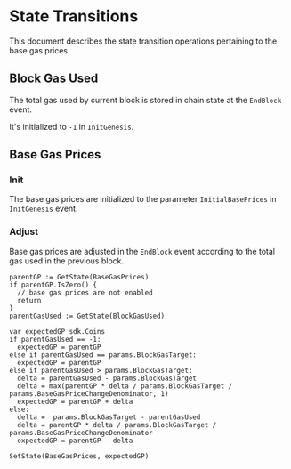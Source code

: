 <!--
order: 2
-->

# State Transitions

This document describes the state transition operations pertaining to the base gas prices.

## Block Gas Used

The total gas used by current block is stored in chain state at the `EndBlock` event.

It's initialized to `-1` in `InitGenesis`.

## Base Gas Prices

### Init

The base gas prices are initialized to the parameter `InitialBasePrices` in `InitGenesis` event.

### Adjust

Base gas prices are adjusted in the `EndBlock` event according to the total gas used in the previous block.

```golang
parentGP := GetState(BaseGasPrices)
if parentGP.IsZero() {
  // base gas prices are not enabled
  return
}
parentGasUsed := GetState(BlockGasUsed)

var expectedGP sdk.Coins
if parentGasUsed == -1:
  expectedGP = parentGP
else if parentGasUsed == params.BlockGasTarget:
  expectedGP = parentGP
else if parentGasUsed > params.BlockGasTarget:
  delta = parentGasUsed - params.BlockGasTarget
  delta = max(parentGP * delta / params.BlockGasTarget / params.BaseGasPriceChangeDenominator, 1)
  expectedGP = parentGP + delta
else:
  delta =  params.BlockGasTarget - parentGasUsed
  delta = parentGP * delta / params.BlockGasTarget / params.BaseGasPriceChangeDenominator
  expectedGP = parentGP - delta

SetState(BaseGasPrices, expectedGP)
```
